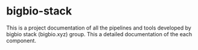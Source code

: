 # bigbio-stack

This is a project documentation of all the pipelines and tools developed by bigbio stack (bigbio.xyz) group. This a detailed documentation of the each component.  
